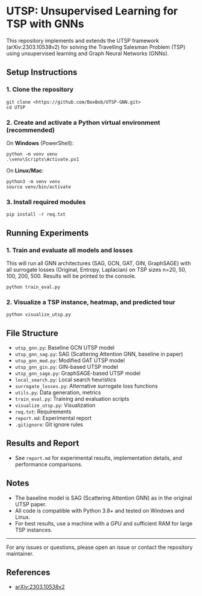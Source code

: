 # UTSP: Unsupervised Learning for TSP with GNNs

This repository implements and extends the UTSP framework (arXiv:2303.10538v2) for solving the Travelling Salesman Problem (TSP) using unsupervised learning and Graph Neural Networks (GNNs).

## Setup Instructions

### 1. Clone the repository

```
git clone <https://github.com/BoxBob/UTSP-GNN.git>
cd UTSP
```

### 2. Create and activate a Python virtual environment (recommended)

On **Windows** (PowerShell):

```
python -m venv venv
.\venv\Scripts\Activate.ps1
```

On **Linux/Mac**:

```
python3 -m venv venv
source venv/bin/activate
```

### 3. Install required modules

```
pip install -r req.txt
```

## Running Experiments

### 1. Train and evaluate all models and losses

This will run all GNN architectures (SAG, GCN, GAT, GIN, GraphSAGE) with all surrogate losses (Original, Entropy, Laplacian) on TSP sizes n=20, 50, 100, 200, 500. Results will be printed to the console.

```
python train_eval.py
```

### 2. Visualize a TSP instance, heatmap, and predicted tour

```
python visualize_utsp.py
```

## File Structure
- `utsp_gnn.py`: Baseline GCN UTSP model
- `utsp_gnn_sag.py`: SAG (Scattering Attention GNN, baseline in paper)
- `utsp_gnn_mod.py`: Modified GAT UTSP model
- `utsp_gnn_gin.py`: GIN-based UTSP model
- `utsp_gnn_sage.py`: GraphSAGE-based UTSP model
- `local_search.py`: Local search heuristics
- `surrogate_losses.py`: Alternative surrogate loss functions
- `utils.py`: Data generation, metrics
- `train_eval.py`: Training and evaluation scripts
- `visualize_utsp.py`: Visualization
- `req.txt`: Requirements
- `report.md`: Experimental report
- `.gitignore`: Git ignore rules

## Results and Report
- See `report.md` for experimental results, implementation details, and performance comparisons.


## Notes
- The baseline model is SAG (Scattering Attention GNN) as in the original UTSP paper.
- All code is compatible with Python 3.8+ and tested on Windows and Linux.
- For best results, use a machine with a GPU and sufficient RAM for large TSP instances.

---

For any issues or questions, please open an issue or contact the repository maintainer.

## References
- [arXiv:2303.10538v2](https://arxiv.org/abs/2303.10538)
